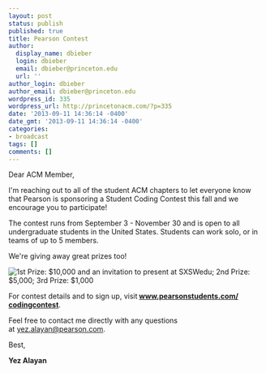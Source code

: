 ```yaml
---
layout: post
status: publish
published: true
title: Pearson Contest
author:
  display_name: dbieber
  login: dbieber
  email: dbieber@princeton.edu
  url: ''
author_login: dbieber
author_email: dbieber@princeton.edu
wordpress_id: 335
wordpress_url: http://princetonacm.com/?p=335
date: '2013-09-11 14:36:14 -0400'
date_gmt: '2013-09-11 14:36:14 -0400'
categories:
- broadcast
tags: []
comments: []
---
```

<p>Dear ACM Member,</p>
<p>I'm reaching out to all of the student ACM chapters to let everyone know that Pearson is sponsoring a Student Coding Contest this fall and we encourage you to participate!</p>
<p>The contest runs from September 3 - November 30 and is open to all undergraduate students in the United States. Students can work solo, or in teams of up to 5 members.</p>
<p>We're giving away great prizes too!</p>
<p><img alt="1st Prize: $10,000 and an invitation to present at SXSWedu; 2nd Prize: $5,000; 3rd Prize: $1,000" /></p>
<p>For contest details and to sign up, visit<strong> <a href="http://www.pearsonstudents.com/codingcontest" target="_blank">www.pearsonstudents.com/<wbr />codingcontest</a></strong>.</p>
<p>Feel free to contact me directly with any questions at <a href="mailto:yez.alayan@pearson.com" target="_blank">yez.alayan@pearson.com</a>.</p>
<p>Best,</p>
<p><strong>Yez Alayan</strong></p>
